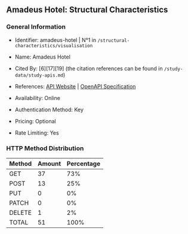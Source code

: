 ## Amadeus Hotel: Structural Characteristics

### General Information

- Identifier: amadeus-hotel | N°1 in `/structural-characteristics/visualisation`

- Name: Amadeus Hotel

- Cited By: [6][17][19] (the citation references can be found in `/study-data/study-apis.md`)

- References: [API Website](https://developers.amadeus.com/self-service/category/hotels) | [OpenAPI Specification](https://www.postman.com/amadeus4dev/amadeus-for-developers-s-public-workspace/collection/kquqijj/amadeus-for-developers)

- Availability: Online

- Authentication Method: Key

- Pricing: Optional

- Rate Limiting: Yes

### HTTP Method Distribution

| Method | Amount | Percentage |
|--------|--------|------------|
| GET | 37 | 73% |
| POST | 13 | 25% |
| PUT | 0 | 0% |
| PATCH | 0 | 0% |
| DELETE | 1 | 2% |
| TOTAL | 51 | 100% |
